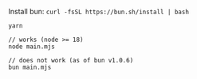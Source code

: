Install bun: `curl -fsSL https://bun.sh/install | bash`

```
yarn

// works (node >= 18)
node main.mjs

// does not work (as of bun v1.0.6)
bun main.mjs
```
